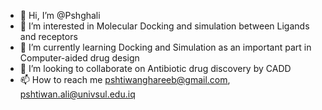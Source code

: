 - 👋 Hi, I’m @Pshghali
- 👀 I’m interested in Molecular Docking and simulation between Ligands and receptors
- 🌱 I’m currently learning Docking and Simulation as an important part in Computer-aided drug design 
- 💞️ I’m looking to collaborate on Antibiotic drug discovery by CADD 
- 📫 How to reach me pshtiwanghareeb@gmail.com, pshtiwan.ali@univsul.edu.iq

<!---
Pshghali/Pshghali is a ✨ special ✨ repository because its `README.md` (this file) appears on your GitHub profile.
You can click the Preview link to take a look at your changes.
--->
